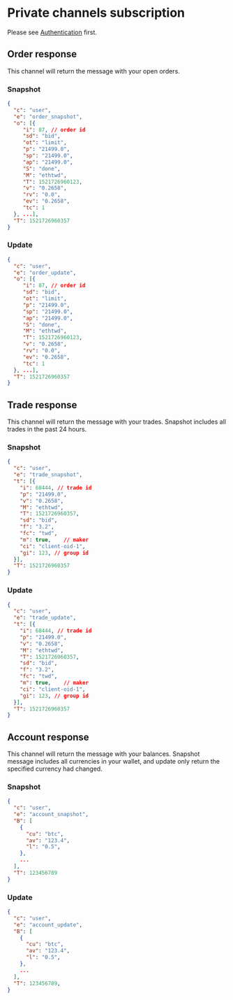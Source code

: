 # Private channels subscription

Please see [Authentication](authentication.md) first.

## Order response
This channel will return the message with your open orders.

### Snapshot
```json
{
  "c": "user",
  "e": "order_snapshot",
  "o": [{
     "i": 87, // order id
     "sd": "bid",
     "ot": "limit",
     "p": "21499.0",
     "sp": "21499.0",
     "ap": "21499.0",
     "S": "done",
     "M": "ethtwd",
     "T": 1521726960123,
     "v": "0.2658",
     "rv": "0.0",
     "ev": "0.2658",
     "tc": 1
  }, ...],
  "T": 1521726960357
}
```

### Update
```json
{
  "c": "user",
  "e": "order_update",
  "o": [{
     "i": 87, // order id
     "sd": "bid",
     "ot": "limit",
     "p": "21499.0",
     "sp": "21499.0",
     "ap": "21499.0",
     "S": "done",
     "M": "ethtwd",
     "T": 1521726960123,
     "v": "0.2658",
     "rv": "0.0",
     "ev": "0.2658",
     "tc": 1
  }, ...],
  "T": 1521726960357
}
```

## Trade response
This channel will return the message with your trades.
Snapshot includes all trades in the past 24 hours.

### Snapshot
```json
{
  "c": "user",
  "e": "trade_snapshot",
  "t": [{
    "i": 68444, // trade id
    "p": "21499.0",
    "v": "0.2658",
    "M": "ethtwd",
    "T": 1521726960357,
    "sd": "bid",
    "f": "3.2",
    "fc": "twd",
    "m": true,    // maker
    "ci": "client-oid-1",
    "gi": 123, // group id
  }],
  "T": 1521726960357
}
```

### Update
```json
{
  "c": "user",
  "e": "trade_update",
  "t": [{
    "i": 68444, // trade id
    "p": "21499.0",
    "v": "0.2658",
    "M": "ethtwd",
    "T": 1521726960357,
    "sd": "bid",
    "f": "3.2",
    "fc": "twd",
    "m": true,    // maker
    "ci": "client-oid-1",
    "gi": 123, // group id
  }],
  "T": 1521726960357
}
```

## Account response
This channel will return the message with your balances.
Snapshot message includes all currencies in your wallet, and update only return the specified currency had changed.

### Snapshot
```json
{
  "c": "user",
  "e": "account_snapshot",
  "B": [
    {
      "cu": "btc",
      "av": "123.4",
      "l": "0.5",
    },
    ...
  ],
  "T": 123456789
}
```

### Update
```json
{
  "c": "user",
  "e": "account_update",
  "B": [
    {
      "cu": "btc",
      "av": "123.4",
      "l": "0.5",
    },
    ...
  ],
  "T": 123456789,
}
```
